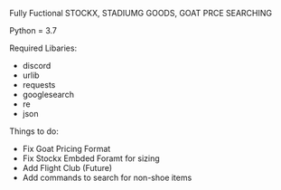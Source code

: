 Fully Fuctional STOCKX, STADIUMG GOODS, GOAT PRCE SEARCHING

Python = 3.7

Required Libaries: 
- discord
- urlib
- requests
- googlesearch
- re
- json


Things to do: 
- Fix Goat Pricing Format
- Fix Stockx Embded Foramt for sizing
- Add Flight Club (Future) 
- Add commands to search for non-shoe items
